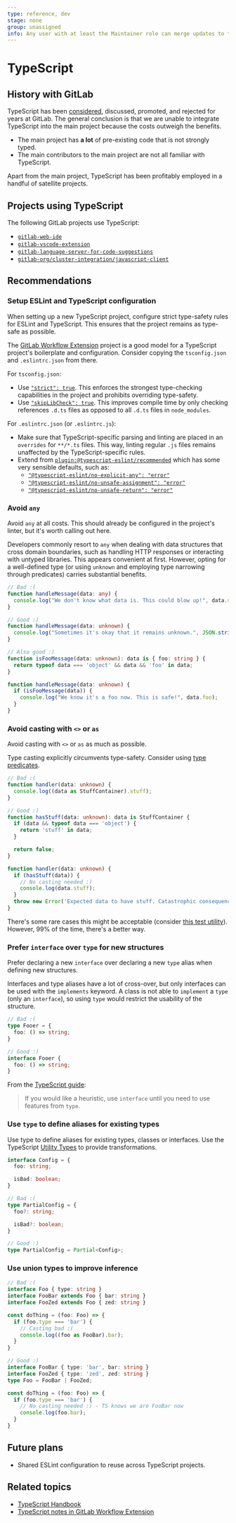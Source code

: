 ```yaml
---
type: reference, dev
stage: none
group: unassigned
info: Any user with at least the Maintainer role can merge updates to this content. For details, see https://docs.gitlab.com/ee/development/development_processes.html#development-guidelines-review.
---
```


# TypeScript

## History with GitLab

TypeScript has been [considered](https://gitlab.com/gitlab-org/frontend/rfcs/-/issues/35),
discussed, promoted, and rejected for years at GitLab. The general
conclusion is that we are unable to integrate TypeScript into the main
project because the costs outweigh the benefits.

- The main project has **a lot** of pre-existing code that is not strongly typed.
- The main contributors to the main project are not all familiar with TypeScript.

Apart from the main project, TypeScript has been profitably employed in
a handful of satellite projects.

## Projects using TypeScript

The following GitLab projects use TypeScript:

- [`gitlab-web-ide`](https://gitlab.com/gitlab-org/gitlab-web-ide/)
- [`gitlab-vscode-extension`](https://gitlab.com/gitlab-org/gitlab-vscode-extension/)
- [`gitlab-language-server-for-code-suggestions`](https://gitlab.com/gitlab-org/editor-extensions/gitlab-language-server-for-code-suggestions)
- [`gitlab-org/cluster-integration/javascript-client`](https://gitlab.com/gitlab-org/cluster-integration/javascript-client)

## Recommendations

### Setup ESLint and TypeScript configuration

When setting up a new TypeScript project, configure strict type-safety rules for
ESLint and TypeScript. This ensures that the project remains as type-safe as possible.

The [GitLab Workflow Extension](https://gitlab.com/gitlab-org/gitlab-vscode-extension/)
project is a good model for a TypeScript project's boilerplate and configuration.
Consider copying the `tsconfig.json` and `.eslintrc.json` from there.

For `tsconfig.json`:

- Use [`"strict": true`](https://www.typescriptlang.org/tsconfig#strict).
  This enforces the strongest type-checking capabilities in the project and
  prohibits overriding type-safety.
- Use [`"skipLibCheck": true`](https://www.typescriptlang.org/tsconfig#skipLibCheck).
  This improves compile time by only checking references `.d.ts`
  files as opposed to all `.d.ts` files in `node_modules`.

For `.eslintrc.json` (or `.eslintrc.js`):

- Make sure that TypeScript-specific parsing and linting are placed in an `overrides`
  for `**/*.ts` files. This way, linting regular `.js` files
  remains unaffected by the TypeScript-specific rules.
- Extend from [`plugin:@typescript-eslint/recommended`](https://typescript-eslint.io/rules?supported-rules=recommended)
  which has some very sensible defaults, such as:
  - [`"@typescript-eslint/no-explicit-any": "error"`](https://typescript-eslint.io/rules/no-explicit-any/)
  - [`"@typescript-eslint/no-unsafe-assignment": "error"`](https://typescript-eslint.io/rules/no-unsafe-assignment/)
  - [`"@typescript-eslint/no-unsafe-return": "error"`](https://typescript-eslint.io/rules/no-unsafe-return)

### Avoid `any`

Avoid `any` at all costs. This should already be configured in the project's linter,
but it's worth calling out here.

Developers commonly resort to `any` when dealing with data structures that cross
domain boundaries, such as handling HTTP responses or interacting with untyped
libraries. This appears convenient at first. However, opting for a well-defined type (or using
`unknown` and employing type narrowing through predicates) carries substantial benefits.

```typescript
// Bad :(
function handleMessage(data: any) {
  console.log("We don't know what data is. This could blow up!", data.special.stuff);
}

// Good :)
function handleMessage(data: unknown) {
  console.log("Sometimes it's okay that it remains unknown.", JSON.stringify(data));
}

// Also good :)
function isFooMessage(data: unknown): data is { foo: string } {
  return typeof data === 'object' && data && 'foo' in data;
}

function handleMessage(data: unknown) {
  if (isFooMessage(data)) {
    console.log("We know it's a foo now. This is safe!", data.foo);
  }
}
```

### Avoid casting with `<>` or `as`

Avoid casting with `<>` or `as` as much as possible.

Type casting explicitly circumvents type-safety. Consider using
[type predicates](https://www.typescriptlang.org/docs/handbook/2/narrowing.html#using-type-predicates).

```typescript
// Bad :(
function handler(data: unknown) {
  console.log((data as StuffContainer).stuff);
}

// Good :)
function hasStuff(data: unknown): data is StuffContainer {
  if (data && typeof data === 'object') {
    return 'stuff' in data;
  }

  return false;
}

function handler(data: unknown) {
  if (hasStuff(data)) {
    // No casting needed :)
    console.log(data.stuff);
  }
  throw new Error('Expected data to have stuff. Catastrophic consequences might follow...');
}

```

There's some rare cases this might be acceptable (consider
[this test utility](https://gitlab.com/gitlab-org/gitlab-web-ide/-/blob/3ea8191ed066811caa4fb108713e7538b8d8def1/packages/vscode-extension-web-ide/test-utils/createFakePartial.ts#L1)). However, 99% of the
time, there's a better way.

### Prefer `interface` over `type` for new structures

Prefer declaring a new `interface` over declaring a new `type` alias when defining new structures.

Interfaces and type aliases have a lot of cross-over, but only interfaces can be used
with the `implements` keyword. A class is not able to `implement` a `type` (only an `interface`),
so using `type` would restrict the usability of the structure.

```typescript
// Bad :(
type Fooer = {
  foo: () => string;
}

// Good :)
interface Fooer {
  foo: () => string;
}
```

From the [TypeScript guide](https://www.typescriptlang.org/docs/handbook/2/everyday-types.html#differences-between-type-aliases-and-interfaces):

> If you would like a heuristic, use `interface` until you need to use features from `type`.

### Use `type` to define aliases for existing types

Use type to define aliases for existing types, classes or interfaces. Use
the TypeScript [Utility Types](https://www.typescriptlang.org/docs/handbook/utility-types.html)
to provide transformations.

```typescript
interface Config = {
  foo: string;

  isBad: boolean;
}

// Bad :(
type PartialConfig = {
  foo?: string;

  isBad?: boolean;
}

// Good :)
type PartialConfig = Partial<Config>;
```

### Use union types to improve inference

```typescript
// Bad :(
interface Foo { type: string }
interface FooBar extends Foo { bar: string }
interface FooZed extends Foo { zed: string }

const doThing = (foo: Foo) => {
  if (foo.type === 'bar') {
    // Casting bad :(
    console.log((foo as FooBar).bar);
  }
}

// Good :)
interface FooBar { type: 'bar', bar: string }
interface FooZed { type: 'zed', zed: string }
type Foo = FooBar | FooZed;

const doThing = (foo: Foo) => {
  if (foo.type === 'bar') {
    // No casting needed :) - TS knows we are FooBar now
    console.log(foo.bar);
  }
}
```

## Future plans

- Shared ESLint configuration to reuse across TypeScript projects.

## Related topics

- [TypeScript Handbook](https://www.typescriptlang.org/docs/handbook/intro.html)
- [TypeScript notes in GitLab Workflow Extension](https://gitlab.com/gitlab-org/gitlab-vscode-extension/-/blob/main/docs/developer/coding-guidelines.md?ref_type=heads#typescript)
